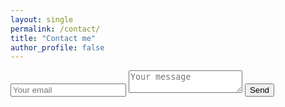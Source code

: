 ```yaml
---
layout: single
permalink: /contact/
title: "Contact me"
author_profile: false
---
```

<form method="POST" action="https://formspree.io/gromrx1@gmail.com">
  <input type="email" name="email" placeholder="Your email">
  <textarea name="message" placeholder="Your message"></textarea>
  <button type="submit">Send</button>
</form>